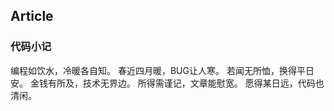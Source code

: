 ## Article

### 代码小记

编程如饮水，冷暖各自知。
春近四月暖，BUG让人寒。
若闻无所恤，换得平日安。
金钱有所及，技术无界边。
所得需谨记，文章能慰宽。
愿得某日远，代码也清闲。